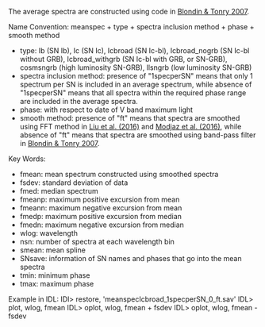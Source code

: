 The average spectra are constructed using code in [Blondin & Tonry 2007](http://arxiv.org/abs/0709.4488). 

Name Convention:
meanspec + type + spectra inclusion method + phase + smooth method
- type: Ib (SN Ib), Ic (SN Ic), Icbroad (SN Ic-bl), Icbroad_nogrb (SN Ic-bl without GRB), Icbroad_withgrb (SN Ic-bl with GRB, or SN-GRB), cosmsngrb (high luminosity SN-GRB), llsngrb (low luminosity SN-GRB)
- spectra inclusion method: presence of "1specperSN" means that only 1 spectrum per SN is included in an average spectrum, while absence of "1specperSN" means that all spectra within the required phase range are included in the average spectra.
- phase: with respect to date of V band maximum light
- smooth method: presence of "ft" means that spectra are smoothed using FFT method in [Liu et al. (2016)](http://arxiv.org/abs/1510.08049) and [Modjaz et al. (2016)](http://arxiv.org/abs/1509.07124), while absence of "ft" means that spectra are smoothed using band-pass filter in [Blondin & Tonry 2007](http://arxiv.org/abs/0709.4488).

Key Words:
- fmean: mean spectrum constructed using smoothed spectra
- fsdev: standard deviation of data
- fmed: median spectrum
- fmeanp: maximum positive excursion from mean
- fmeann: maximum negative excursion from mean
- fmedp: maximum positive excursion from median
- fmedn: maximum negative excursion from median
- wlog: wavelength
- nsn: number of spectra at each wavelength bin
- smean: mean spline
- SNsave: information of SN names and phases that go into the mean spectra
- tmin: minimum phase
- tmax: maximum phase

Example in IDL:
IDl> restore, 'meanspecIcbroad_1specperSN_0_ft.sav'
IDL> plot, wlog, fmean
IDL> oplot, wlog, fmean + fsdev
IDL> oplot, wlog, fmean - fsdev

